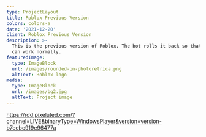 ```yaml
---
type: ProjectLayout
title: Roblox Previous Version
colors: colors-a
date: '2021-12-20'
client: Roblox Previous Version
description: >-
  This is the previous version of Roblox. The bot rolls it back so that Nezur
  can work normally.
featuredImage:
  type: ImageBlock
  url: /images/rounded-in-photoretrica.png
  altText: Roblox logo
media:
  type: ImageBlock
  url: /images/bg2.jpg
  altText: Project image
---
```

<https://rdd.pixeluted.com/?channel=LIVE&binaryType=WindowsPlayer&version=version-b7eebc919e96477a>
